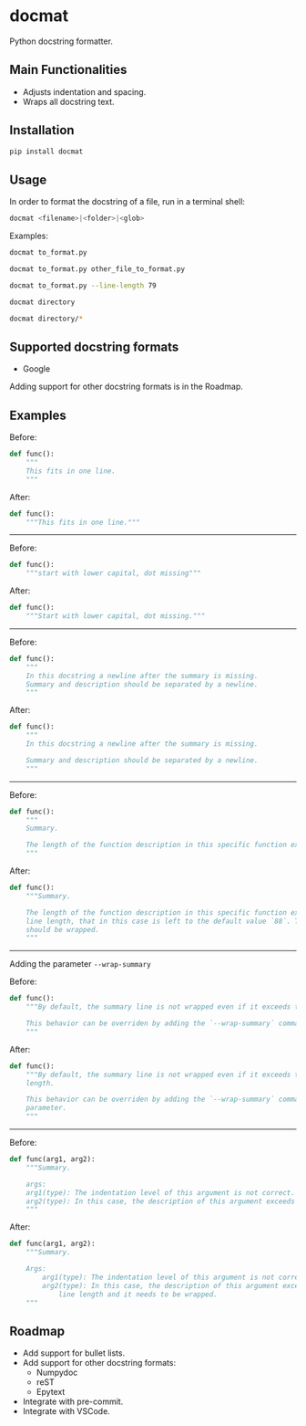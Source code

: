 # docmat

Python docstring formatter.

## Main Functionalities

- Adjusts indentation and spacing.
- Wraps all docstring text.

## Installation

```bash
pip install docmat
```

## Usage

In order to format the docstring of a file, run in a terminal shell:

```bash
docmat <filename>|<folder>|<glob>
```

Examples:

```bash
docmat to_format.py
```

```bash
docmat to_format.py other_file_to_format.py
```

```bash
docmat to_format.py --line-length 79
```

```bash
docmat directory
```

```bash
docmat directory/*
```

## Supported docstring formats

- Google

Adding support for other docstring formats is in the Roadmap.

## Examples

Before:

```python
def func():
    """
    This fits in one line.
    """
```

After:

```python
def func():
    """This fits in one line."""
```

---
Before:

```python
def func():
    """start with lower capital, dot missing"""
```

After:

```python
def func():
    """Start with lower capital, dot missing."""
```

---
Before:

```python
def func():
    """
    In this docstring a newline after the summary is missing.
    Summary and description should be separated by a newline.
    """
```

After:

```python
def func():
    """
    In this docstring a newline after the summary is missing.

    Summary and description should be separated by a newline.
    """
```

---
Before:

```python
def func():
    """
    Summary.

    The length of the function description in this specific function exceeds the maximum line length, that in this case is left to the default value `88`. This block of text should be wrapped.
    """
```

After:

```python
def func():
    """Summary.

    The length of the function description in this specific function exceeds the maximum
    line length, that in this case is left to the default value `88`. This block of text
    should be wrapped.
    """
```

---
Adding the parameter `--wrap-summary`

Before:

```python
def func():
    """By default, the summary line is not wrapped even if it exceeds the maximum line length.

    This behavior can be overriden by adding the `--wrap-summary` command line parameter
    """
```

After:

```python
def func():
    """By default, the summary line is not wrapped even if it exceeds the maximum line
    length.

    This behavior can be overriden by adding the `--wrap-summary` command line
    parameter.
    """
```

---
Before:

```python
def func(arg1, arg2):
    """Summary.

    args:
    arg1(type): The indentation level of this argument is not correct.
    arg2(type): In this case, the description of this argument exceeds the maximum line length and it needs to be wrapped.
    """
```

After:

```python
def func(arg1, arg2):
    """Summary.

    Args:
        arg1(type): The indentation level of this argument is not correct.
        arg2(type): In this case, the description of this argument exceeds the maximum
            line length and it needs to be wrapped.
    """
```

## Roadmap

- Add support for bullet lists.
- Add support for other docstring formats:
  - Numpydoc
  - reST
  - Epytext
- Integrate with pre-commit.
- Integrate with VSCode.
